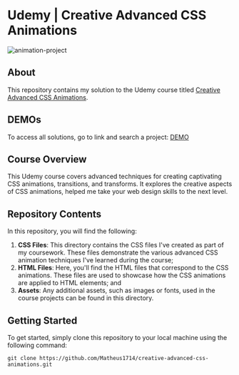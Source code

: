 # Udemy | Creative Advanced CSS Animations

![animation-project](.github/animation-project.gif)

## About

This repository contains my solution to the Udemy course titled [Creative Advanced CSS Animations](https://www.udemy.com/course/css-animation-transitions-and-transforms-creativity-course/).

## DEMOs

To access all solutions, go to link and search a project: [DEMO](https://matheus1714.github.io/creative-advanced-css-animations/)

## Course Overview

This Udemy course covers advanced techniques for creating captivating CSS animations, transitions, and transforms. It explores the creative aspects of CSS animations, helped me take your web design skills to the next level.

## Repository Contents

In this repository, you will find the following:

1. **CSS Files**: This directory contains the CSS files I've created as part of my coursework. These files demonstrate the various advanced CSS animation techniques I've learned during the course;
2. **HTML Files**: Here, you'll find the HTML files that correspond to the CSS animations. These files are used to showcase how the CSS animations are applied to HTML elements; and
3. **Assets**: Any additional assets, such as images or fonts, used in the course projects can be found in this directory.

## Getting Started

To get started, simply clone this repository to your local machine using the following command:

```shell
git clone https://github.com/Matheus1714/creative-advanced-css-animations.git
```
